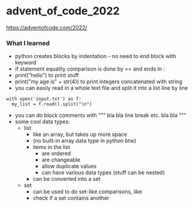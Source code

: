 # advent_of_code_2022
https://adventofcode.com/2022/
### What I learned
* python creates blocks by indentation - no need to end block with keyword
* if statement equality comparison is done by == and ends in :
* print("hello") to print stuff
* print("my age is" + str(4)) to print integers concatenated with string
* you can easily read in a whole text file and split it into a list line by line
```
with open('input.txt') as f:
  my_list = f.read().split("\n")
```
* you can do block comments with """ bla bla line break etc. bla bla """
* some cool data types:
  * list
    * like an array, but takes up more space
    * (no built-in array data type in python btw)
    * items in the list
      * are ordered
      * are changeable
      * allow duplicate values
      * can have various data types (stuff can be nested)
    * can be converted into a set
  * set
    * can be used to do set-like comparisons, like
    * check if a set contains another
